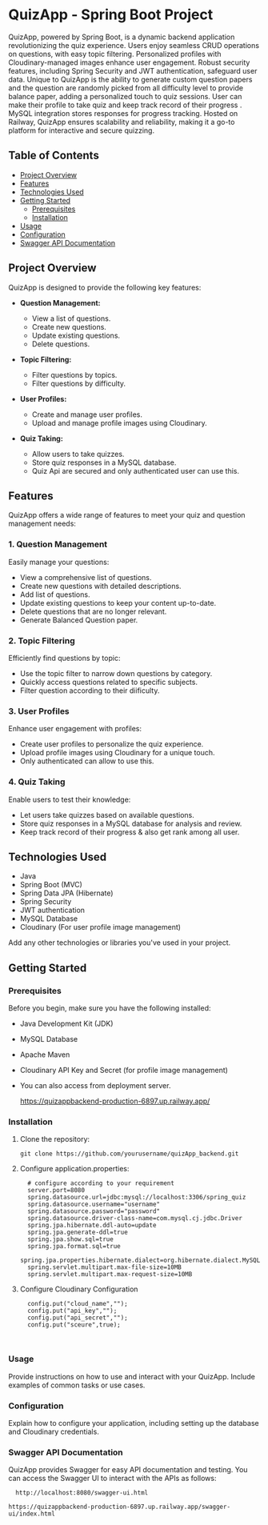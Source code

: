 
# QuizApp - Spring Boot Project

QuizApp, powered by Spring Boot, is a dynamic backend application revolutionizing the quiz experience. Users enjoy seamless CRUD operations on questions, with easy topic filtering. Personalized profiles with Cloudinary-managed images enhance user engagement. Robust security features, including Spring Security and JWT authentication, safeguard user data. Unique to QuizApp is the ability to generate custom question papers and the question are randomly picked from all difficulty level to provide balance paper, adding a personalized touch to quiz sessions. User can make their profile to take quiz and keep track record of their progress . MySQL integration stores responses for progress tracking. Hosted on Railway, QuizApp ensures scalability and reliability, making it a go-to platform for interactive and secure quizzing.

## Table of Contents

- [Project Overview](#project-overview)
- [Features](#features)
- [Technologies Used](#technologies-used)
- [Getting Started](#getting-started)
  - [Prerequisites](#prerequisites)
  - [Installation](#installation)
- [Usage](#usage)
- [Configuration](#configuration)
- [Swagger API Documentation](#swagger-api-documentation)


## Project Overview

QuizApp is designed to provide the following key features:

- **Question Management:**
  - View a list of questions.
  - Create new questions.
  - Update existing questions.
  - Delete questions.

- **Topic Filtering:**
  - Filter questions by topics.
  - Filter questions by difficulty.

- **User Profiles:**
  - Create and manage user profiles.
  - Upload and manage profile images using Cloudinary.

- **Quiz Taking:**
  - Allow users to take quizzes.
  - Store quiz responses in a MySQL database.
  - Quiz Api are secured and only authenticated user can use this.

## Features

QuizApp offers a wide range of features to meet your quiz and question management needs:

### 1. Question Management

Easily manage your questions:
- View a comprehensive list of questions.
- Create new questions with detailed descriptions.
- Add list of questions.
- Update existing questions to keep your content up-to-date.
- Delete questions that are no longer relevant.
- Generate  Balanced Question paper.

### 2. Topic Filtering

Efficiently find questions by topic:
- Use the topic filter to narrow down questions by category.
- Quickly access questions related to specific subjects.
- Filter question according to their diificulty.

### 3. User Profiles

Enhance user engagement with profiles:
- Create user profiles to personalize the quiz experience.
- Upload profile images using Cloudinary for a unique touch.
- Only authenticated can allow to use this.

### 4. Quiz Taking

Enable users to test their knowledge:
- Let users take quizzes based on available questions.
- Store quiz responses in a MySQL database for analysis and review.
- Keep track record of their progress & also get rank among all user.

## Technologies Used

- Java
- Spring Boot (MVC)
- Spring Data JPA (Hibernate)
- Spring Security
- JWT authentication
- MySQL Database
- Cloudinary (For user profile image management)

Add any other technologies or libraries you've used in your project.

## Getting Started

### Prerequisites

Before you begin, make sure you have the following installed:

- Java Development Kit (JDK)
- MySQL Database
- Apache Maven
- Cloudinary API Key and Secret (for profile image management)
- You can also access from deployment server.

     https://quizappbackend-production-6897.up.railway.app/

### Installation

1. Clone the repository:

   ```shell
   git clone https://github.com/yourusername/quizApp_backend.git
2. Configure application.properties:
   ```shell
     # configure according to your requirement 
     server.port=8080
     spring.datasource.url=jdbc:mysql://localhost:3306/spring_quiz
     spring.datasource.username="username"
     spring.datasource.password="password"
     spring.datasource.driver-class-name=com.mysql.cj.jdbc.Driver
     spring.jpa.hibernate.ddl-auto=update
     spring.jpa.generate-ddl=true
     spring.jpa.show.sql=true
     spring.jpa.format.sql=true
     spring.jpa.properties.hibernate.dialect=org.hibernate.dialect.MySQL8Dialect
     spring.servlet.multipart.max-file-size=10MB
     spring.servlet.multipart.max-request-size=10MB
3. Configure Cloudinary Configuration
   ```shell
     config.put("cloud_name","");
     config.put("api_key","");
     config.put("api_secret","");
     config.put("sceure",true); 
     


### Usage
Provide instructions on how to use and interact with your QuizApp. Include examples of common tasks or use cases.

### Configuration
Explain how to configure your application, including setting up the database and Cloudinary credentials.

### Swagger API Documentation
QuizApp provides Swagger for easy API documentation and testing. You can access the Swagger UI to interact with the APIs as follows:
 ```shell
   http://localhost:8080/swagger-ui.html 
  
https://quizappbackend-production-6897.up.railway.app/swagger-ui/index.html
